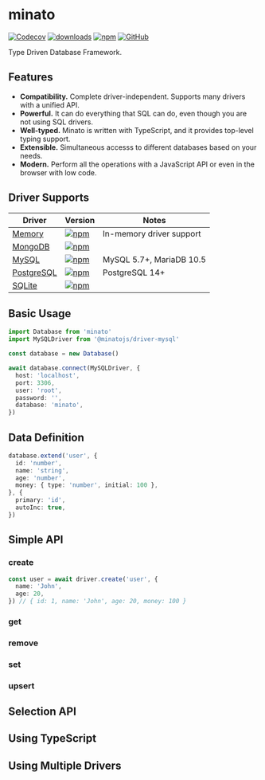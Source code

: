 # minato

[![Codecov](https://img.shields.io/codecov/c/github/shigma/minato?style=flat-square)](https://codecov.io/gh/shigma/minato)
[![downloads](https://img.shields.io/npm/dm/minato?style=flat-square)](https://www.npmjs.com/package/minato)
[![npm](https://img.shields.io/npm/v/minato?style=flat-square)](https://www.npmjs.com/package/minato)
[![GitHub](https://img.shields.io/github/license/shigma/minato?style=flat-square)](https://github.com/shigma/minato/blob/master/LICENSE)

Type Driven Database Framework.

## Features

- **Compatibility.** Complete driver-independent. Supports many drivers with a unified API.
- **Powerful.** It can do everything that SQL can do, even though you are not using SQL drivers.
- **Well-typed.** Minato is written with TypeScript, and it provides top-level typing support.
- **Extensible.** Simultaneous accesss to different databases based on your needs.
- **Modern.** Perform all the operations with a JavaScript API or even in the browser with low code.

## Driver Supports

| Driver | Version | Notes |
| ------ | ------ | ----- |
| [Memory](https://github.com/shigma/minato/tree/master/packages/memory) | [![npm](https://img.shields.io/npm/v/@minatojs/driver-memory?style=flat-square)](https://www.npmjs.com/package/@minatojs/driver-memory) | In-memory driver support |
| [MongoDB](https://github.com/shigma/minato/tree/master/packages/mongo) | [![npm](https://img.shields.io/npm/v/@minatojs/driver-mongo?style=flat-square)](https://www.npmjs.com/package/@minatojs/driver-mongo) | |
| [MySQL](https://github.com/shigma/minato/tree/master/packages/mysql) | [![npm](https://img.shields.io/npm/v/@minatojs/driver-mysql?style=flat-square)](https://www.npmjs.com/package/@minatojs/driver-mysql) | MySQL 5.7+, MariaDB 10.5 |
| [PostgreSQL](https://github.com/shigma/minato/tree/master/packages/postgres) | [![npm](https://img.shields.io/npm/v/@minatojs/driver-postgres?style=flat-square)](https://www.npmjs.com/package/@minatojs/driver-postgres) | PostgreSQL 14+ |
| [SQLite](https://github.com/shigma/minato/tree/master/packages/sqlite) | [![npm](https://img.shields.io/npm/v/@minatojs/driver-sqlite?style=flat-square)](https://www.npmjs.com/package/@minatojs/driver-sqlite) | |

## Basic Usage

```ts
import Database from 'minato'
import MySQLDriver from '@minatojs/driver-mysql'

const database = new Database()

await database.connect(MySQLDriver, {
  host: 'localhost',
  port: 3306,
  user: 'root',
  password: '',
  database: 'minato',
})
```

## Data Definition

```ts
database.extend('user', {
  id: 'number',
  name: 'string',
  age: 'number',
  money: { type: 'number', initial: 100 },
}, {
  primary: 'id',
  autoInc: true,
})
```

## Simple API

### create

```ts
const user = await driver.create('user', {
  name: 'John',
  age: 20,
}) // { id: 1, name: 'John', age: 20, money: 100 }
```

### get

### remove

### set

### upsert

## Selection API

## Using TypeScript

## Using Multiple Drivers
